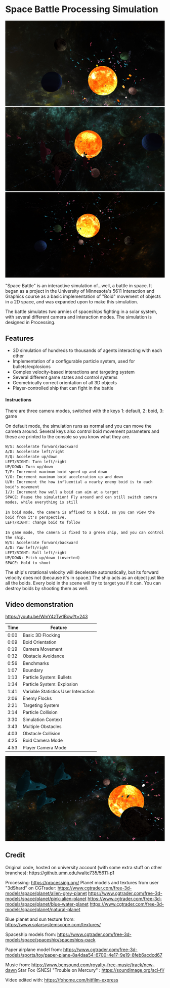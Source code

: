 # Space Battle Processing Simulation

![art1](/images/1.jpg)
![art2](/images/art1.jpg)
![art3](/images/3.jpg)

"Space Battle" is an interactive simulation of...well, a battle in space. It began as a project in the University of Minnesota's
5611 Interaction and Graphics course as a basic implementation of "Boid" movement of objects in a 2D space, and was expanded upon to
make this simulation.

The battle simulates two armies of spaceships fighting in a solar system, with several different camera and interaction modes. The simulation
is designed in Processing.

## Features

- 3D simulation of hundreds to thousands of agents interacting with each other
- Implementation of a configurable particle system, used for bullets/explosions
- Complex velocity-based interactions and targeting system
- Several different game states and control systems
- Geometrically correct orientation of all 3D objects
- Player-controlled ship that can fight in the battle

#### Instructions

There are three camera modes, switched with the keys 1: default, 2: boid, 3: game

On default mode, the simulation runs as normal and you can move the camera around. Several keys also control boid movement parameters and these are printed to the console so you know what they are.

```
W/S: Accelerate forward/backward
A/D: Accelerate left/right
E/Q: Accelerate up/down
LEFT/RIGHT: Turn left/right
UP/DOWN: Turn up/down
T/F: Increment maximum boid speed up and down
Y/G: Increment maximum boid acceleration up and down
U/H: Increment the how influential a nearby enemy boid is to each boid's movement
I/J: Increment how well a boid can aim at a target
SPACE: Pause the simulation! Fly around and can still switch camera modes, while everything is still

In boid mode, the camera is affixed to a boid, so you can view the boid from it's perspective.
LEFT/RIGHT: change boid to follow

In game mode, the camera is fixed to a green ship, and you can control the ship.
W/S: Accelerate forward/backward
A/D: Yaw left/right
LEFT/RIGHT: Roll left/right
UP/DOWN: Pitch up/down (inverted)
SPACE: Hold to shoot
```

The ship's rotational velocity will decelerate automatically, but its forward velocity does not (because it's in space.)
The ship acts as an object just like all the boids. Every boid in the scene will try to target you if it can. You can
destroy boids by shooting them as well.

## Video demonstration

https://youtu.be/WmY4zTw1Bcw?t=243

| Time | Feature                              |
| ---- | ------------------------------------ |
| 0:00 | Basic 3D Flocking                    |
| 0:09 | Boid Orientation                     |
| 0:19 | Camera Movement                      |
| 0:32 | Obstacle Avoidance                   |
| 0:56 | Benchmarks                           |
| 1:07 | Boundary                             |
| 1:13 | Particle System: Bullets             |
| 1:34 | Particle System: Explosion           |
| 1:41 | Variable Statistics User Interaction |
| 2:06 | Enemy Flocks                         |
| 2:21 | Targeting System                     |
| 3:14 | Particle Collision                   |
| 3:30 | Simulation Context                   |
| 3:43 | Multiple Obstacles                   |
| 4:03 | Obstacle Collision                   |
| 4:25 | Boid Camera Mode                     |
| 4:53 | Player Camera Mode                   |

![art4](/images/art2.jpg)

## Credit

Original code, hosted on university account (with some extra stuff on other branches):
https://github.umn.edu/walte735/5611-p1

Processing:
https://processing.org/
Planet models and textures from user "3dShard" on CGTrader:
https://www.cgtrader.com/free-3d-models/space/planet/alien-grey-planet
https://www.cgtrader.com/free-3d-models/space/planet/pink-alien-planet
https://www.cgtrader.com/free-3d-models/space/planet/blue-water-planet
https://www.cgtrader.com/free-3d-models/space/planet/natural-planet

Blue planet and sun texture from:
https://www.solarsystemscope.com/textures/

Spaceship models from:
https://www.cgtrader.com/free-3d-models/space/spaceship/spaceships-pack

Paper airplane model from:
https://www.cgtrader.com/free-3d-models/sports/toy/paper-plane-8a4daa54-6700-4e17-9e19-8feb6acdcd67

Music from:
https://www.bensound.com/royalty-free-music/track/new-dawn
Star Fox (SNES)
"Trouble on Mercury" : https://soundimage.org/sci-fi/

Video edited with: https://fxhome.com/hitfilm-express
